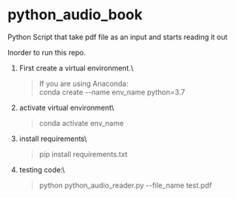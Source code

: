# python_audio_book
Python Script that take pdf file as an input and starts reading it out


Inorder to run this repo. 

1. First create a virtual environment.\
    >If you are using Anaconda:\
    >conda create --name env_name python=3.7

2. activate virtual environment\
    >conda activate env_name

3. install requirements\
    >pip install requirements.txt
 
4. testing code:\
    >python python_audio_reader.py --file_name test.pdf
    
   
    
